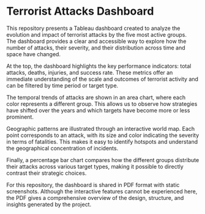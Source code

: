 # Terrorist Attacks Dashboard

This repository presents a Tableau dashboard created to analyze the evolution and impact of terrorist attacks by the five most active groups.  
The dashboard provides a clear and accessible way to explore how the number of attacks, their severity, and their distribution across time and space have changed.  

At the top, the dashboard highlights the key performance indicators: total attacks, deaths, injuries, and success rate. These metrics offer an immediate understanding of the scale and outcomes of terrorist activity and can be filtered by time period or target type.  

The temporal trends of attacks are shown in an area chart, where each color represents a different group. This allows us to observe how strategies have shifted over the years and which targets have become more or less prominent.  

Geographic patterns are illustrated through an interactive world map. Each point corresponds to an attack, with its size and color indicating the severity in terms of fatalities. This makes it easy to identify hotspots and understand the geographical concentration of incidents.  

Finally, a percentage bar chart compares how the different groups distribute their attacks across various target types, making it possible to directly contrast their strategic choices.  

For this repository, the dashboard is shared in PDF format with static screenshots. Although the interactive features cannot be experienced here, the PDF gives a comprehensive overview of the design, structure, and insights generated by the project.  
